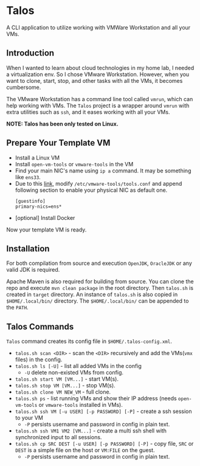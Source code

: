 # Talos
A CLI application to utilize working with VMWare Workstation and all your VMs.

## Introduction
When I wanted to learn about cloud technologies in my home lab, I needed a virtualization env. 
So I chose VMware Workstation. However, when you want to clone, start, stop, and other tasks with all the VMs,
it becomes cumbersome. 

The VMware Workstation has a command line tool called `vmrun`, which can help working with VMs.
The `Talos` project is a wrapper around `vmrun` with extra utilities such as `ssh`, 
and it eases working with all your VMs.

**NOTE: Talos has been only tested on Linux.**

## Prepare Your Template VM
- Install a Linux VM
- Install `open-vm-tools` or `vmware-tools` in the VM
- Find your main NIC's name using `ip a` command. It may be something like `ens33`.
- Due to this [link](https://docs.vmware.com/en/VMware-Tools/10.2.0/com.vmware.vsphere.vmwaretools.doc/GUID-ECCF9D01-3666-40CE-B9FD-7EE0738AB5D9.html),
modify `/etc/vmware-tools/tools.conf` and append following section to enable your physical NIC as default one.
    ```
    [guestinfo]
    primary-nics=ens*
    ```
- [optional] Install Docker

Now your template VM is ready.

## Installation
For both compilation from source and execution `OpenJDK`, `OracleJDK` or any valid JDK is required. 

Apache Maven is also required for building from source. 
You can clone the repo and execute `mvn clean package` in the root directory. Then `talos.sh` is created in `target` directory. 
An instance of `talos.sh` is also copied in `$HOME/.local/bin/` directory. The `$HOME/.local/bin/` can be appended to the `PATH`.

## Talos Commands
`Talos` command creates its config file in `$HOME/.talos-config.xml`.

- `talos.sh scan <DIR>` - scan the `<DIR>` recursively and add the VMs(`vmx` files) in the config.
- `talos.sh ls [-U]` - list all added VMs in the config
  - `-U` delete non-existed VMs from config.
- `talos.sh start VM [VM...]` - start VM(s).
- `talos.sh stop VM [VM...]` - stop VM(s).
- `talos.sh clone VM NEW_VM` - full clone.
- `talos.sh ps` - list running VMs and show their IP address (needs `open-vm-tools` or `vmware-tools` installed in VMs).
- `talos.sh ssh VM [-u USER] [-p PASSWORD] [-P]` - create a ssh session to your VM
  - `-P` persists username and password in config in plain text.
- `talos.sh ssh VM1 VM2 [VM...]` - create a multi ssh shell with synchronized input to all sessions.
- `talos.sh cp SRC DEST [-u USER] [-p PASSWORD] [-P]` - copy file, `SRC` or `DEST` is a simple file on the host or `VM:FILE` on the guest.
  - `-P` persists username and password in config in plain text.
